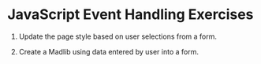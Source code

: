 # JavaScript Event Handling Exercises

1. Update the page style based on user selections from a form.

2. Create a Madlib using data entered by user into a form.